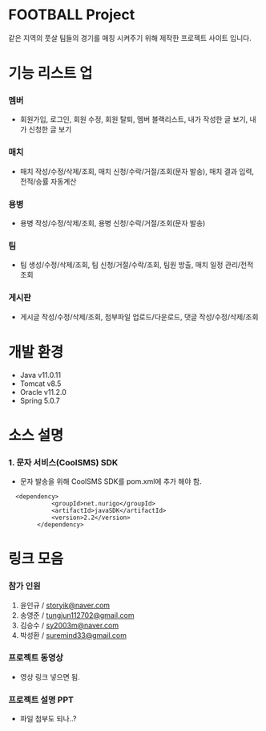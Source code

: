 # FOOTBALL Project

같은 지역의 풋살 팀들의 경기를 매칭 시켜주기 위해 제작한 프로젝트 사이트 입니다.

# 기능 리스트 업

### 멤버
- 회원가입, 로그인, 회원 수정, 회원 탈퇴, 멤버 블랙리스트, 내가 작성한 글 보기, 내가 신청한 글 보기
### 매치
- 매치 작성/수정/삭제/조회, 매치 신청/수락/거절/조회(문자 발송), 매치 결과 입력, 전적/승률 자동계산
### 용병
- 용병 작성/수정/삭제/조회, 용병 신청/수락/거절/조회(문자 발송)
### 팀
- 팀 생성/수정/삭제/조회, 팀 신청/거절/수락/조회, 팀원 방출, 매치 일정 관리/전적 조회
### 게시판
- 게시글 작성/수정/삭제/조회, 첨부파일 업로드/다운로드, 댓글 작성/수정/삭제/조회

# 개발 환경
- Java v11.0.11
- Tomcat v8.5
- Oracle v11.2.0
- Spring 5.0.7

# 소스 설명
### 1. 문자 서비스(CoolSMS) SDK
- 문자 발송을 위해 CoolSMS SDK를 pom.xml에 추가 해야 함.
```
  <dependency>
		    <groupId>net.nurigo</groupId>
		    <artifactId>javaSDK</artifactId>
		    <version>2.2</version>
		</dependency> 
```

# 링크 모음
### 참가 인원
1. 윤인규 / storyik@naver.com
2. 송영준 / tungjun112702@gmail.com
3. 김승수 / sy2003m@naver.com
4. 박성환 / suremind33@gmail.com

### 프로젝트 동영상
- 영상 링크 넣으면 됨.

### 프로젝트 설명 PPT
- 파일 첨부도 되나..?
